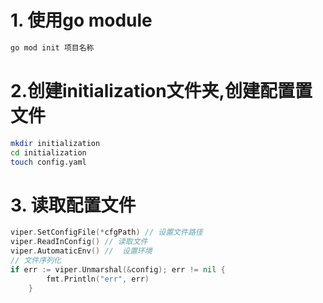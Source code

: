 # 1. 使用go module
```sh
go mod init 项目名称
```
# 2.创建initialization文件夹,创建配置置文件
```sh
mkdir initialization
cd initialization
touch config.yaml
```

# 3. 读取配置文件
```go
viper.SetConfigFile(*cfgPath) // 设置文件路径
viper.ReadInConfig() // 读取文件
viper.AutomaticEnv() //  设置环境
// 文件序列化
if err := viper.Unmarshal(&config); err != nil {
		fmt.Println("err", err)
	}
```